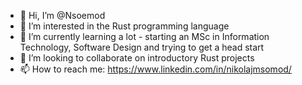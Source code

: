 - 👋 Hi, I’m @Nsoemod
- 👀 I’m interested in the Rust programming language
- 🌱 I’m currently learning a lot - starting an MSc in Information Technology, Software Design and trying to get a head start
- 💞️ I’m looking to collaborate on introductory Rust projects
- 📫 How to reach me: https://www.linkedin.com/in/nikolajmsomod/

<!---
Nsoemod/Nsoemod is a ✨ special ✨ repository because its `README.md` (this file) appears on your GitHub profile.
You can click the Preview link to take a look at your changes.
--->
